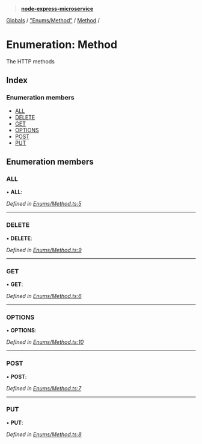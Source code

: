 > **[node-express-microservice](../README.md)**

[Globals](../globals.md) / ["Enums/Method"](../modules/_enums_method_.md) / [Method](_enums_method_.method.md) /

# Enumeration: Method

The HTTP methods

## Index

### Enumeration members

* [ALL](_enums_method_.method.md#all)
* [DELETE](_enums_method_.method.md#delete)
* [GET](_enums_method_.method.md#get)
* [OPTIONS](_enums_method_.method.md#options)
* [POST](_enums_method_.method.md#post)
* [PUT](_enums_method_.method.md#put)

## Enumeration members

###  ALL

• **ALL**:

*Defined in [Enums/Method.ts:5](https://github.com/lukebellamy053/express-microservice/blob/afd2c9a/src/Enums/Method.ts#L5)*

___

###  DELETE

• **DELETE**:

*Defined in [Enums/Method.ts:9](https://github.com/lukebellamy053/express-microservice/blob/afd2c9a/src/Enums/Method.ts#L9)*

___

###  GET

• **GET**:

*Defined in [Enums/Method.ts:6](https://github.com/lukebellamy053/express-microservice/blob/afd2c9a/src/Enums/Method.ts#L6)*

___

###  OPTIONS

• **OPTIONS**:

*Defined in [Enums/Method.ts:10](https://github.com/lukebellamy053/express-microservice/blob/afd2c9a/src/Enums/Method.ts#L10)*

___

###  POST

• **POST**:

*Defined in [Enums/Method.ts:7](https://github.com/lukebellamy053/express-microservice/blob/afd2c9a/src/Enums/Method.ts#L7)*

___

###  PUT

• **PUT**:

*Defined in [Enums/Method.ts:8](https://github.com/lukebellamy053/express-microservice/blob/afd2c9a/src/Enums/Method.ts#L8)*